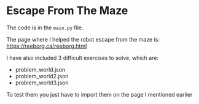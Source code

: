 # Escape From The Maze

The code is in the `main.py` file.

The page where I helped the robot escape from the maze is: https://reeborg.ca/reeborg.html

I have also included 3 difficult exercises to solve, which are:
- problem_world.json
- problem_world2.json
- problem_world3.json

To test them you just have to import them on the page I mentioned earlier
